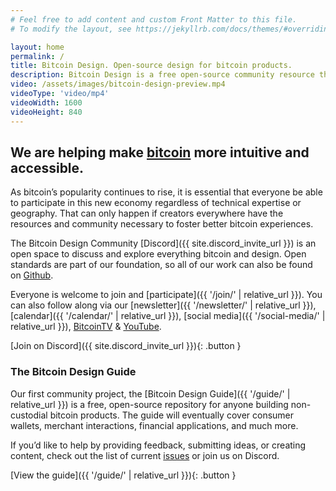 ```yaml
---
# Feel free to add content and custom Front Matter to this file.
# To modify the layout, see https://jekyllrb.com/docs/themes/#overriding-theme-defaults

layout: home
permalink: /
title: Bitcoin Design. Open-source design for bitcoin products.
description: Bitcoin Design is a free open-source community resource that helps designers and developers working on bitcoin-products to create better experiences, faster.
video: /assets/images/bitcoin-design-preview.mp4
videoType: 'video/mp4'
videoWidth: 1600
videoHeight: 840
---
```


## We are helping make [bitcoin](https://bitcoin.org) more intuitive and accessible.

As bitcoin’s popularity continues to rise, it is essential that everyone be able to participate in this new economy regardless of technical expertise or geography. That can only happen if creators everywhere have the resources and community necessary to foster better bitcoin experiences.

The Bitcoin Design Community [Discord]({{ site.discord_invite_url }}) is an open space to discuss and explore everything bitcoin and design. Open standards are part of our foundation, so all of our work can also be found on [Github](https://github.com/BitcoinDesign).

Everyone is welcome to join and [participate]({{ '/join/' | relative_url }}). You can also follow along via our [newsletter]({{ '/newsletter/' | relative_url }}), [calendar]({{ '/calendar/' | relative_url }}), [social media]({{ '/social-media/' | relative_url }}), [BitcoinTV](https://bitcointv.com/a/bitcoin_design/video-channels) & [YouTube](https://www.youtube.com/c/BitcoinDesign).

[Join on Discord]({{ site.discord_invite_url }}){: .button }

### The Bitcoin Design Guide

Our first community project, the [Bitcoin Design Guide]({{ '/guide/' | relative_url }}) is a free, open-source repository for anyone building non-custodial bitcoin products. The guide will eventually cover consumer wallets, merchant interactions, financial applications, and much more.

If you’d like to help by providing feedback, submitting ideas, or creating content, check out the list of current [issues](https://github.com/BitcoinDesign/Guide/issues) or join us on Discord.

[View the guide]({{ '/guide/' | relative_url }}){: .button }
